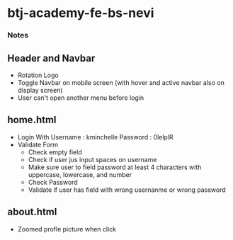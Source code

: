 # btj-academy-fe-bs-nevi
### Notes

## Header and Navbar 
- Rotation Logo
- Toggle Navbar on mobile screen (with hover and active navbar also on display screen)
- User can't open another menu before login
## home.html
- Login With
  Username : kminchelle
  Password : 0lelplR
- Validate Form
  - Check empty field
  - Check if user jus input spaces on username
  - Make sure user to field password at least 4 characters with uppercase, lowercase, and number
  - Check Password
  - Validate if user has field with wrong usernanme or wrong password
 
## about.html
 - Zoomed profle picture when click
